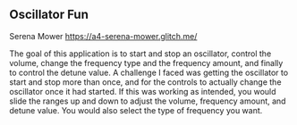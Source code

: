 ## Oscillator Fun

Serena Mower
https://a4-serena-mower.glitch.me/

The goal of this application is to start and stop an oscillator, control the volume, change the frequency type and the frequency amount, and finally to control the detune value. A challenge I faced was getting the oscillator to start and stop more than once, and for the controls to actually change the oscillator once it had started. If this was working as intended, you would slide the ranges up and down to adjust the volume, frequency amount, and detune value. You would also select the type of frequency you want. 
